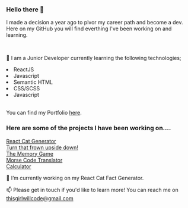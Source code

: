 ### Hello there 👋

I made a decision a year ago to pivor my career path and become a dev. 
Here on my GitHub you will find everthing I've been working on and learning. 

</br>

🌱 I am a Junior Developer currently learning the following technologies;

<li>ReactJS</li>
<li>Javascript</li>
<li>Semantic HTML</li>
<li>CSS/SCSS</li>
<li>Javascript</li>

</br>

You can find my Portfolio [here](https://sod09.github.io/sod_nology_portfolio/).

<h3> Here are some of the projects I have been working on....</h3>

[React Cat Generator](https://sod09.github.io/react-cat-fact-generator/)
</br>
[Turn that frown upside down!](https://sod09.github.io/javascript-smiles-game/)
</br>
[The Memory Game](https://sod09.github.io/nology_javascript_game/)
</br>
[Morse Code Translator](https://sod09.github.io/nology-morse-code/)
</br>
[Calculator](https://sod09.github.io/nology_calculator/)

🔭 I’m currently working on my React Cat Fact Generator. 

📫 Please get in touch if you'd like to learn more! You can reach me on thisgirlwillcode@gmail.com
